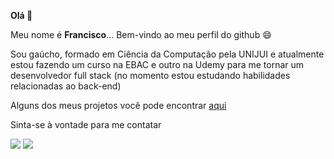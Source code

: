 **Olá 👋**

Meu nome é **Francisco**... Bem-vindo ao meu perfil do github 😄 

Sou gaúcho, formado em Ciência da Computação pela UNIJUI e atualmente estou fazendo um curso na EBAC e outro na Udemy para me tornar um desenvolvedor full stack (no momento estou estudando habilidades relacionadas ao back-end)

Alguns dos meus projetos você pode encontrar [aqui](https://fbc-personalportfolio.netlify.app/)

Sinta-se à vontade para me contatar

<a href="https://www.linkedin.com/in/franciscofbc/" target="_blank"><img src="https://img.shields.io/badge/-LinkedIn-%230077B5?style=for-the-badge&logo=linkedin&logoColor=white" target="_blank"></a> 
<a href = "mailto:fbc9911@gmail.com"><img src="https://img.shields.io/badge/Gmail-D14836?style=for-the-badge&logo=gmail&logoColor=white" target="_blank"></a>

<!--**Hi there 👋**

<!--My name is **Francisco**... Welcome to my github profile 😄 --!>

<!--I'm from and living in Rio Grande do Sul <!--and I'm searching for my first job as a dev--!>

<!--I'm graduated in Computer Science at Unijui and at the moment I'm taking a course on EBAC and Udemy to become a full stack dev (currently I'm learning skills related to back-end)--!>

<!--Some of my projects you can find [here](https://fbc-personalportfolio.netlify.app/)--!>

<!--Fell free to contact me--!>
